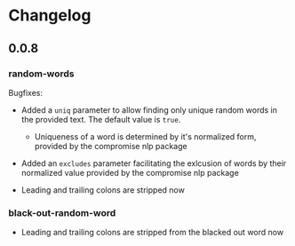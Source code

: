 # Changelog


## 0.0.8

### random-words

Bugfixes:

* Added a `uniq` parameter to allow finding only unique random words in the provided text. The default value is `true`.
    * Uniqueness of a word is determined by it's normalized form, provided by the compromise nlp package

* Added an `excludes` parameter facilitating the exlcusion of words by their normalized value provided by the compromise nlp package

* Leading and trailing colons are stripped now


### black-out-random-word

* Leading and trailing colons are stripped from the blacked out word now